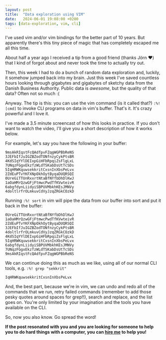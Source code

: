 ```yaml
---
layout: post
title:  "Data exploration using VIM"
date:   2024-06-01 19:08:00 +0200
tags: [data-exploration, vim, cli]
---
```


I've used vim and/or vim bindings for the better part of 10 years. But apparently there's this tiny piece of magic that has completely escaped me all this time.

About half a year ago I received a tip from a good friend (thanks Jörn ❤️) that I kind of forgot about and never took the time to actually try out.

Then, this week I had to do a bunch of random data exploration and, luckily, it somehow jumped back into my brain. Just this week I've saved countless hours looking through gigabytes and gigabytes of sketchy data from the Danish Business Authority. Public data is _awesome_, but the quality of that data? Often not so much :( 

Anyway. The tip is this: you can use the vim command (is it called that?) `:%! [cmd]` to invoke CLI programs on data in vim's buffer. That's it. It's crazy powerful and I love it.

I've made a 3.5 minute screencast of how this looks in practice.
If you don't want to watch the video, I'll give you a short description of how it works below.

<script src="https://asciinema.org/a/662066.js" id="asciicast-662066" async="true"></script>

For example, let's say you have the following in your buffer:

```text
9msAkRIqstFcQAdfpvFZqgWGPBbReNS
3JEFbIfJuIGZBZodTONfnzyCykPtsBR
4KdSIqYYlDEIxpGiHFbRpqiZsFlgLxL
7UNqzFGgxEkzfzWLdTSKabDsUtTcSDs
5IqHRWKquwsekkritCxsnInXbsPeLvx
2ZdEuPTvYKFXNpOkhOytByqaDUQRSQI
0UreGiTTUnRxxrtNtaBfNYfbDhDlKwJ
1aOaHMrQzwGFjFtmwcPwdTfKVwteivR
6abgfdynLiidyiSBPUVMbkhKEsJMNVy
4doltlrfrOLmkuvCdVyJzqZRGkCOzkD
```

Running `:%! sort` in vim will pipe the data from our buffer into sort and put it back in the buffer:

```text
0UreGiTTUnRxxrtNtaBfNYfbDhDlKwJ
1aOaHMrQzwGFjFtmwcPwdTfKVwteivR
2ZdEuPTvYKFXNpOkhOytByqaDUQRSQI
3JEFbIfJuIGZBZodTONfnzyCykPtsBR
4doltlrfrOLmkuvCdVyJzqZRGkCOzkD
4KdSIqYYlDEIxpGiHFbRpqiZsFlgLxL
5IqHRWKquwsekkritCxsnInXbsPeLvx
6abgfdynLiidyiSBPUVMbkhKEsJMNVy
7UNqzFGgxEkzfzWLdTSKabDsUtTcSDs
9msAkRIqstFcQAdfpvFZqgWGPBbReNS
```

We can continue doing this as much as we like, using all of our normal CLI tools, e.g. `:%! grep "sekkrit"`

```text
IqHRWKquwsekkritCxsnInXbsPeLvx
```

And, the best part, because we're in vim, we can undo and redo all of the commands that we run, retry failed commands (remember to add those pesky quotes around spaces for grep!!), search and replace, and the list goes on. You're only limited by your imagination and the tools you have available on the CLI.

So, now you also know. Go spread the word!


**If the post resonated with you and you are looking for someone to help you to do hard things with a computer, you can [hire me](/hire_me.html) to help you!**